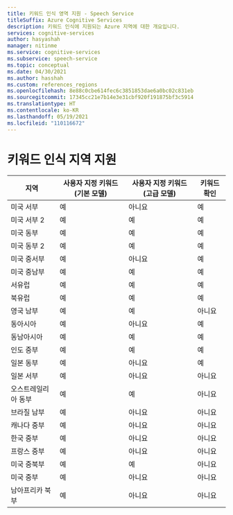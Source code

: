 ```yaml
---
title: 키워드 인식 영역 지원 - Speech Service
titleSuffix: Azure Cognitive Services
description: 키워드 인식에 지원되는 Azure 지역에 대한 개요입니다.
services: cognitive-services
author: hasyashah
manager: nitinme
ms.service: cognitive-services
ms.subservice: speech-service
ms.topic: conceptual
ms.date: 04/30/2021
ms.author: hasshah
ms.custom: references_regions
ms.openlocfilehash: 8e88c0cbe614fec6c3851853dae6a0bc02c831eb
ms.sourcegitcommit: 17345cc21e7b14e3e31cbf920f191875bf3c5914
ms.translationtype: HT
ms.contentlocale: ko-KR
ms.lasthandoff: 05/19/2021
ms.locfileid: "110116672"
---
```

# <a name="keyword-recognition-region-support"></a>키워드 인식 지역 지원

| 지역 | 사용자 지정 키워드(기본 모델) | 사용자 지정 키워드(고급 모델) | 키워드 확인 |
| ------ | ----------------------------- | -------------------------------- | -------------------- |
| 미국 서부 | 예 | 아니요 | 예 |
| 미국 서부 2 | 예 | 예 | 예 |
| 미국 동부 | 예 | 예 | 예 |
| 미국 동부 2 | 예 | 예 | 예 |
| 미국 중서부 | 예 | 아니요 | 예 |
| 미국 중남부 | 예 | 예 | 예 |
| 서유럽 | 예 | 예 | 예 |
| 북유럽 | 예 | 예 | 예 |
| 영국 남부 | 예 | 예 | 아니요 |
| 동아시아 | 예 | 아니요 | 예 |
| 동남아시아 | 예 | 예 | 예 |
| 인도 중부 | 예 | 예 | 예 |
| 일본 동부 | 예 | 아니요 | 예 |
| 일본 서부 | 예 | 아니요 | 아니요 |
| 오스트레일리아 동부 | 예 | 예 | 아니요 |
| 브라질 남부 | 예 | 아니요 | 아니요 |
| 캐나다 중부 | 예 | 아니요 | 아니요 |
| 한국 중부 | 예 | 아니요 | 아니요 |
| 프랑스 중부 | 예 | 아니요 | 아니요 |
| 미국 중북부 | 예 | 예 | 아니요 |
| 미국 중부 | 예 | 아니요 | 아니요 |
| 남아프리카 북부 | 예 | 아니요 | 아니요 |
